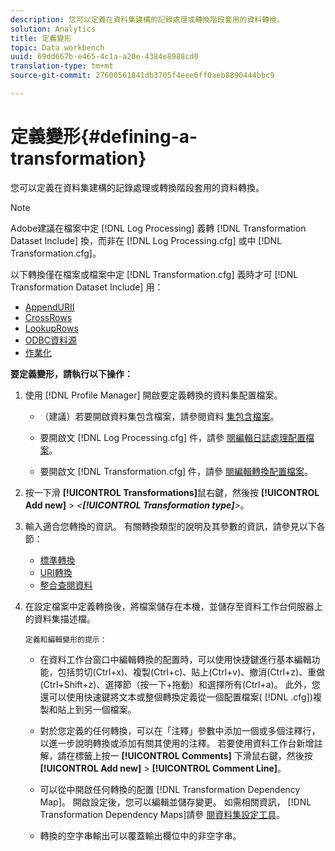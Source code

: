 ```yaml
---
description: 您可以定義在資料集建構的記錄處理或轉換階段套用的資料轉換。
solution: Analytics
title: 定義變形
topic: Data workbench
uuid: 69dd667b-e465-4c1a-a20e-4384e8988cd0
translation-type: tm+mt
source-git-commit: 27600561841db3705f4eee6ff0aeb8890444bbc9

---
```



# 定義變形{#defining-a-transformation}

您可以定義在資料集建構的記錄處理或轉換階段套用的資料轉換。

>[!NOTE]
>
>Adobe建議在檔案中定 [!DNL Log Processing] 義轉 [!DNL Transformation Dataset Include] 換，而非在 [!DNL Log Processing.cfg] 或中 [!DNL Transformation.cfg]。

以下轉換僅在檔案或檔案中定 [!DNL Transformation.cfg] 義時才可 [!DNL Transformation Dataset Include] 用：

* [AppendURII](../../../home/c-dataset-const-proc/c-data-trans/c-transf-types/c-uri-transf/c-appenduri.md#concept-a0df05dd958645bf8219fc7b0b675ee4)
* [CrossRows](../../../home/c-dataset-const-proc/c-data-trans/c-transf-types/c-standard-transf/c-crossrows.md#concept-fcace08804f54db397ed631cc13ff4f2)
* [LookupRows](../../../home/c-dataset-const-proc/c-data-trans/c-transf-types/c-standard-transf/c-lookuprows.md#concept-4bd9a1f13ee243e592a6a0008053134f)
* [ODBC資料源](../../../home/c-dataset-const-proc/c-log-proc-config-file/c-odbc-data-sources.md#concept-5f2cf635081d44beab826ef5ec8cf4e3)
* [作業化](../../../home/c-dataset-const-proc/c-data-trans/c-transf-types/c-standard-transf/c-sessionize.md#concept-b1af95c8cba34b248f86de883d914bc0)

**要定義變形，請執行以下操作：**

1. 使用 [!DNL Profile Manager] 開啟要定義轉換的資料集配置檔案。

   * （建議）若要開啟資料集包含檔案，請參閱資料 [集包含檔案](../../../home/c-dataset-const-proc/c-dataset-inc-files/c-abt-dataset-inc-files.md)。
   * 要開啟文 [!DNL Log Processing.cfg] 件，請參 [閱編輯日誌處理配置檔案](../../../home/c-dataset-const-proc/c-log-proc-config-file/t-edit-log-proc-config-file.md#task-6a2fa1b735cb4eefad730f0a3a7858e5)。

   * 要開啟文 [!DNL Transformation.cfg] 件，請參 [閱編輯轉換配置檔案](../../../home/c-dataset-const-proc/c-trans-config-file/t-edit-trans-config-file.md#task-cfef4142c1bf4437a669d1fdc75cabbc)。

1. 按一下滑 **[!UICONTROL Transformations]**&#x200B;鼠右鍵，然後按 **[!UICONTROL Add new]** > *&lt;**[!UICONTROL Transformation type]**>*。
1. 輸入適合您轉換的資訊。 有關轉換類型的說明及其參數的資訊，請參見以下各節：

   * [標準轉換](../../../home/c-dataset-const-proc/c-data-trans/c-transf-types/c-standard-transf/c-standard-transf.md#concept-25f4bdbf8fe74c4aaeb2fcd226243886)
   * [URI轉換](../../../home/c-dataset-const-proc/c-data-trans/c-transf-types/c-uri-transf/c-uri-transf.md#concept-2dfa0ffcd83d4fb69c1f42ad50dea125)
   * [整合查閱資料](../../../home/c-dataset-const-proc/c-data-trans/c-int-lookup-data/c-int-lookup-data.md#concept-08ff70769a464f50ab14299a344f05c7)

1. 在設定檔案中定義轉換後，將檔案儲存在本機，並儲存至資料工作台伺服器上的資料集描述檔。

       定義和編輯變形的提示：
   
   * 在資料工作台窗口中編輯轉換的配置時，可以使用快捷鍵進行基本編輯功能，包括剪切(Ctrl+x)、複製(Ctrl+c)、貼上(Ctrl+v)、撤消(Ctrl+z)、重做(Ctrl+Shift+z)、選擇節（按一下+拖動）和選擇所有(Ctrl+a)。 此外，您還可以使用快速鍵將文本或整個轉換定義從一個配置檔案( [!DNL .cfg])複製和貼上到另一個檔案。
   * 對於您定義的任何轉換，可以在「注釋」參數中添加一個或多個注釋行，以進一步說明轉換或添加有關其使用的注釋。 若要使用資料工作台新增註解，請在標籤上按一 **[!UICONTROL Comments]** 下滑鼠右鍵，然後按 **[!UICONTROL Add new]** > **[!UICONTROL Comment Line]**。

   * 可以從中開啟任何轉換的配置 [!DNL Transformation Dependency Map]。 開啟設定後，您可以編輯並儲存變更。 如需相關資訊， [!DNL Transformation Dependency Maps]請參 [閱資料集設定工具](../../../home/c-dataset-const-proc/c-dataset-config-tools/c-dataset-config-tools.md#concept-6e058b7691834cf79dcfd1573f78d4f5)。

   * 轉換的空字串輸出可以覆蓋輸出欄位中的非空字串。

